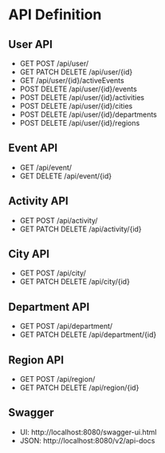 # API Definition

## User API

* GET POST /api/user/
* GET PATCH DELETE /api/user/{id}
* GET /api/user/{id}/activeEvents
* POST DELETE /api/user/{id}/events
* POST DELETE /api/user/{id}/activities
* POST DELETE /api/user/{id}/cities
* POST DELETE /api/user/{id}/departments
* POST DELETE /api/user/{id}/regions

## Event API

* GET /api/event/
* GET DELETE /api/event/{id}

## Activity API

* GET POST /api/activity/
* GET PATCH DELETE /api/activity/{id}

## City API

* GET POST /api/city/
* GET PATCH DELETE /api/city/{id}

## Department API

* GET POST /api/department/
* GET PATCH DELETE /api/department/{id}

## Region API

* GET POST /api/region/
* GET PATCH DELETE /api/region/{id}

## Swagger

* UI: http://localhost:8080/swagger-ui.html
* JSON: http://localhost:8080/v2/api-docs
